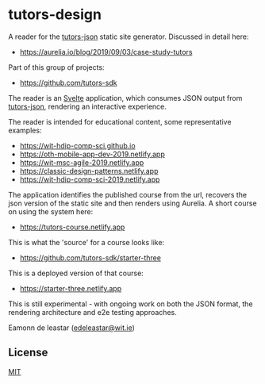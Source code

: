 # tutors-design

A reader for the [tutors-json](https://github.com/tutors-sdk/tutors-json) static site generator. Discussed in detail here:

- <https://aurelia.io/blog/2019/09/03/case-study-tutors>

Part of this group of projects:

- <https://github.com/tutors-sdk>

The reader is an [Svelte](https://svelte.dev/) application, which consumes JSON output from [tutors-json](https://github.com/tutors-sdk/tutors-json), rendering an interactive experience.

The reader is intended for educational content, some representative examples:

- <https://wit-hdip-comp-sci.github.io>
- <https://oth-mobile-app-dev-2019.netlify.app>
- <https://wit-msc-agile-2019.netlify.app>
- <https://classic-design-patterns.netlify.app>
- <https://wit-hdip-comp-sci-2019.netlify.app>

The application identifies the published course from the url, recovers the json version of the static site and then renders using Aurelia. A short course on using the system here:

- <https://tutors-course.netlify.app>

This is what the 'source' for a course looks like:

- <https://github.com/tutors-sdk/starter-three>

This is a deployed version of that course:

- <https://starter-three.netlify.app>

This is still experimental - with ongoing work on both the JSON format, the rendering architecture and e2e testing approaches.

Eamonn de leastar (edeleastar@wit.ie)

## License

[MIT](https://github.com/atom/atom/blob/master/LICENSE.md)
